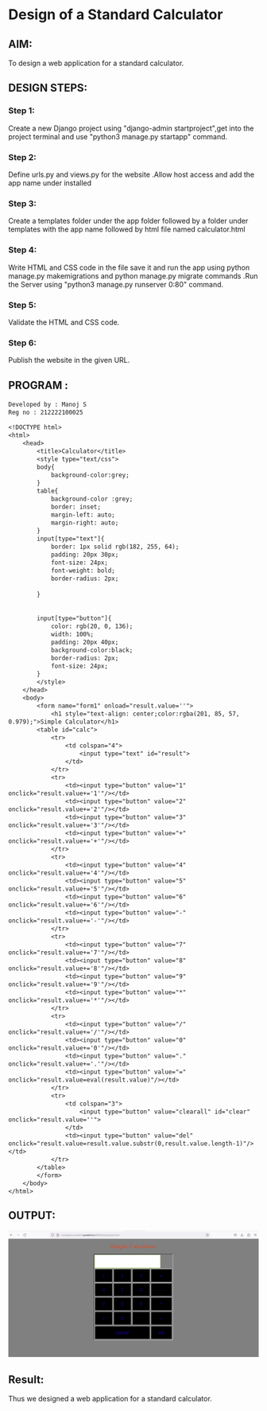 # Design of a Standard Calculator

## AIM:

To design a web application for a standard calculator.

## DESIGN STEPS:

### Step 1:
Create a new Django project using "django-admin startproject",get into the project terminal and use "python3 manage.py startapp" command.

### Step 2:
Define urls.py and views.py for the website .Allow host access and add the app name under installed

### Step 3:
Create a templates folder under the app folder followed by a folder under templates with the app name followed by html file named calculator.html

### Step 4:
Write HTML and CSS code in the file save it and run the app using python manage.py makemigrations and python manage.py migrate commands .Run the Server using "python3 manage.py runserver 0:80" command.

### Step 5:

Validate the HTML and CSS code.

### Step 6:

Publish the website in the given URL.

## PROGRAM :
```
Developed by : Manoj S
Reg no : 212222100025
```
```
<!DOCTYPE html>
<html>
    <head>
        <title>Calculator</title>
        <style type="text/css">
        body{
            background-color:grey;
        }
        table{
            background-color :grey;
            border: inset;
            margin-left: auto;
            margin-right: auto;
        }
        input[type="text"]{
            border: 1px solid rgb(182, 255, 64);
            padding: 20px 30px;
            font-size: 24px;
            font-weight: bold;
            border-radius: 2px;
            
        }


        input[type="button"]{
            color: rgb(20, 0, 136);
            width: 100%;
            padding: 20px 40px;
            background-color:black;
            border-radius: 2px;
            font-size: 24px;
        }
        </style>
    </head>
    <body>
        <form name="form1" onload="result.value=''">
            <h1 style="text-align: center;color:rgba(201, 85, 57, 0.979);">Simple Calculator</h1>
        <table id="calc">
            <tr>
                <td colspan="4">
                    <input type="text" id="result">
                </td>
            </tr>
            <tr>
                <td><input type="button" value="1" onclick="result.value+='1'"/></td>
                <td><input type="button" value="2" onclick="result.value+='2'"/></td>
                <td><input type="button" value="3" onclick="result.value+='3'"/></td>
                <td><input type="button" value="+" onclick="result.value+='+'"/></td>
            </tr>
            <tr>
                <td><input type="button" value="4" onclick="result.value+='4'"/></td>
                <td><input type="button" value="5" onclick="result.value+='5'"/></td>
                <td><input type="button" value="6" onclick="result.value+='6'"/></td>
                <td><input type="button" value="-" onclick="result.value+='-'"/></td>
            </tr>
            <tr>
                <td><input type="button" value="7" onclick="result.value+='7'"/></td>
                <td><input type="button" value="8" onclick="result.value+='8'"/></td>
                <td><input type="button" value="9" onclick="result.value+='9'"/></td>
                <td><input type="button" value="*" onclick="result.value+='*'"/></td>
            </tr>
            <tr>
                <td><input type="button" value="/" onclick="result.value+='/'"/></td>
                <td><input type="button" value="0" onclick="result.value+='0'"/></td>
                <td><input type="button" value="." onclick="result.value+='.'"/></td>
                <td><input type="button" value="=" onclick="result.value=eval(result.value)"/></td>
            </tr>
            <tr>
                <td colspan="3">
                    <input type="button" value="clearall" id="clear" onclick="result.value=''">
                </td>
                <td><input type="button" value="del" onclick="result.value=result.value.substr(0,result.value.length-1)"/></td>
            </tr>
        </table>
        </form>
    </body>
</html>
```

## OUTPUT:
![calcultor](images/calc.png)
## Result:

Thus we designed a web application for a standard calculator.